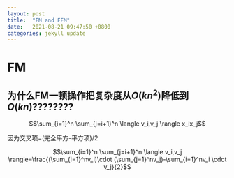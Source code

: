 ```yaml
---
layout: post
title:  "FM and FFM"
date:   2021-08-21 09:47:50 +0800
categories: jekyll update
---
```


<script type="text/x-mathjax-config">
  MathJax.Hub.Config({
    extensions: ["tex2jax.js"],
    jax: ["input/TeX", "output/HTML-CSS"],
    tex2jax: {
      <!--$表示行内元素，$$表示块状元素 -->
      inlineMath: [ ['$','$'], ["\\(","\\)"] ],
      processEscapes: true
    },
    "HTML-CSS": { availableFonts: ["TeX"] }
  });
</script>
<!--加载MathJax的最新文件， async表示异步加载进来 -->
<script type="text/javascript" async src="https://cdn.mathjax.org/mathjax/latest/MathJax.js">
</script>
# FM
## 为什么FM一顿操作把复杂度从$O(kn^2)$降低到$O(kn)$????????
$$\sum_{i=1}^n \sum_{j=i+1}^n \langle v_i,v_j \rangle x_ix_j$$

因为交叉项=(完全平方-平方项)/2

$$\sum_{i=1}^n \sum_{j=i+1}^n \langle v_i,v_j \rangle=\frac{(\sum_{i=1}^nv_i)\cdot (\sum_{j=1}^nv_j)-\sum_{i=1}^nv_i \cdot v_j}{2}$$
